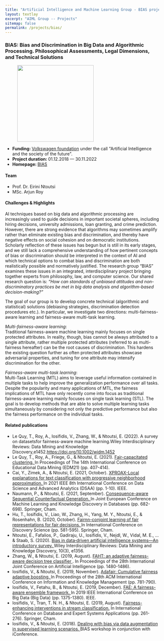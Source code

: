 ```yaml
---
title: "Artificial Intelligence and Machine Learning Group - BIAS project"
layout: textlay
excerpt: "AIML Group -- Projects"
sitemap: false
permalink: /projects/bias/
---
```


### BIAS: Bias and Discrimination in Big Data and Algorithmic Processing. Philosophical Assessments, Legal Dimensions, and Technical Solutions
<div>
<figure class="fourth">
  <img src="{{ site.url }}{{ site.baseurl }}/images/logopic/logo-bias.jpg" style="width: 250px">  
</figure>
</div>

- <b>Funding: </b> <a href="http://portal.volkswagenstiftung.de/search/projectDetails.do?ref=95037" target="_new">Volkswagen foundation</a> under the call "Artificial Intelligence and the society of the future".
- <b>Project duration: </b> 01.12.2018 — 30.11.2022
- <b>Homepage: </b> <a href="https://www.bias-project.org/">BIAS </a>

#### Team
- Prof. Dr. Eirini Ntoutsi
- MSc. Arjun Roy

#### Challenges & Highlights
AI techniques based on big data and algorithmic processing are increasingly used to guide decisions in important societal spheres, including hiring decisions, university admissions, loan granting, and crime prediction. However, there are strong evidence that algorithms may sometimes amplify rather than eliminate existing bias and discrimination, and thereby have negative effects on social cohesion and on democratic institutions. Scholarly reflection of these issues has begun but is still in its early stages, and we still lack a comprehensive understanding of how pertinent concepts of bias or discrimination should be interpreted in the context of AI and which technical options to combat bias and discrimination are both realistically possible and normatively justified. The research group “BIAS” examines these issues in an integrated, interdisciplinary project bringing together experts from philosophy, law, and computer science. Our shared research question is: <i>“How can standards of unbiased attitudes and non-discriminatory practices be met in big data analysis and algorithm-based decision-making?”</i>

The goal of our group is to develop concrete technical (algorithmic and statistical) solutions (debiasing strategies, discrimination detection procedures etc.).
In particular, we investigate two directions: multi-fairness-aware learning and fairness-aware multi-task learning.<br>

<i>Multi-fairness-aware learning</i>:<br>
Traditional fairness-aware machine learning mainly focuses on single protected attributes. In reality, though, bias cannot be always attributed to a single attribute, rather multiple protected attributes (referred to as multi-fairness hereafter) can be the root causes of discrimination. This hardens the existing question further as often protected attributes showcase adversarial properties, and tuning for one attribute may intensify discrimination for the other. 

<i>Fairness-aware multi-task learning</i>:<br>
Multi-Task Learning (MTL) aims to leverage useful information contained in multiple tasks to help improve the generalization performance over all tasks. 
Despite the popularity and many applications of MTL, the fairness implications of MTL have only recently come into focus as traditional fairness-aware learning mainly focuses on single task learning (STL). The goal is to develop methods that are able to solve multiple learning tasks simultaneously by considering not only the predictive performance but also the fairness performance on the individual tasks.

#### Related publications
- Le Quy, T., Roy, A., Iosifidis, V., Zhang, W., & Ntoutsi, E. (2022). A survey on datasetsfor fairness-aware machine learning.Wiley Interdisciplinary Reviews: Data Mining and Knowledge Discovery,e1452.<a href = "https://doi.org/10.1002/widm.1452">https://doi.org/10.1002/widm.1452 </a>
- Le Quy, T., Roy, A., Friege, G., & Ntoutsi, E. (2021). <a href ="https://educationaldatamining.org/EDM2021/virtual/static/pdf/EDM21_paper_184.pdf">Fair-capacitated clustering. </a> In Proceedings of The 14th International Conference on Educational Data Mining (EDM21) (pp. 407-414).
- Cai, Y., Zimek, A., & Ntoutsi, E. (2021, October). <a href = "https://doi.org/10.1109/DSAA53316.2021.9564153"> XPROAX-Local explanations for text classification with progressive neighborhood approximation. </a> In 2021 IEEE 8th International Conference on Data Science and Advanced Analytics (DSAA) (pp. 1-10). IEEE.
- Naumann, P., & Ntoutsi, E. (2021, September). <a href ="https://link.springer.com/chapter/10.1007/978-3-030-86520-7_42"> Consequence-aware Sequential Counterfactual Generation. </a> In Joint European Conference on Machine Learning and Knowledge Discovery in Databases (pp. 682-698). Springer, Cham.
- Hu, T., Iosifidis, V., Liao, W., Zhang, H., Yang, M. Y., Ntoutsi, E., & Rosenhahn, B. (2020, October). <a href = "https://link.springer.com/chapter/10.1007/978-3-030-61527-7_38"> Fairnn-conjoint learning of fair representations for fair decisions. </a> In International Conference on Discovery Science (pp. 581-595). Springer, Cham.
- Ntoutsi, E., Fafalios, P., Gadiraju, U., Iosifidis, V., Nejdl, W., Vidal, M. E., ... & Staab, S. (2020). <a href = "https://onlinelibrary.wiley.com/doi/pdf/10.1002/widm.1356"> Bias in data‐driven artificial intelligence systems—An introductory survey. </a> Wiley Interdisciplinary Reviews: Data Mining and Knowledge Discovery, 10(3), e1356.
- Zhang, W., & Ntoutsi, E. (2019, August). <a href = "https://dl.acm.org/doi/abs/10.5555/3367032.3367242"> FAHT: an adaptive fairness-aware decision tree classifier </a>. In Proceedings of the 28th International Joint Conference on Artificial Intelligence (pp. 1480-1486).
- Iosifidis, V., & Ntoutsi, E. (2019, November). <a href = "https://dl.acm.org/doi/abs/10.1145/3357384.3357974"> Adafair: Cumulative fairness adaptive boosting. </a> In Proceedings of the 28th ACM International Conference on Information and Knowledge Management (pp. 781-790).
- Iosifidis, V., Fetahu, B., & Ntoutsi, E. (2019, December). <a href = "https://ieeexplore.ieee.org/abstract/document/9006487/"> FAE: A fairness-aware ensemble framework. </a> In 2019 IEEE International Conference on Big Data (Big Data) (pp. 1375-1380). IEEE.
- Iosifidis, V., Tran, T. N. H., & Ntoutsi, E. (2019, August). <a href ="https://link.springer.com/chapter/10.1007/978-3-030-27615-7_20"> Fairness-enhancing interventions in stream classification.</a> In International Conference on Database and Expert Systems Applications (pp. 261-276). Springer, Cham.
- Iosifidis, V., & Ntoutsi, E. (2018). <a href ="http://l3s.de/~iosifidis/Publications/bias_augmentation.pdf">Dealing with bias via data augmentation in supervised learning scenarios. </a> BIAS workshop in conjunction with iConference.
